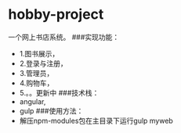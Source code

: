 # hobby-project
一个网上书店系统。
###实现功能： 
*  1.图书展示，
*  2.登录与注册，
*  3.管理员，
*  4.购物车，
*  5.。。更新中
###技术栈：
*  angular,
*  gulp
###使用方法：
*  解压npm-modules包在主目录下运行gulp myweb
  
